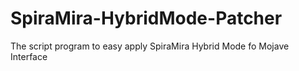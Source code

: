 # SpiraMira-HybridMode-Patcher
The script program to easy apply SpiraMira Hybrid Mode fo Mojave Interface
